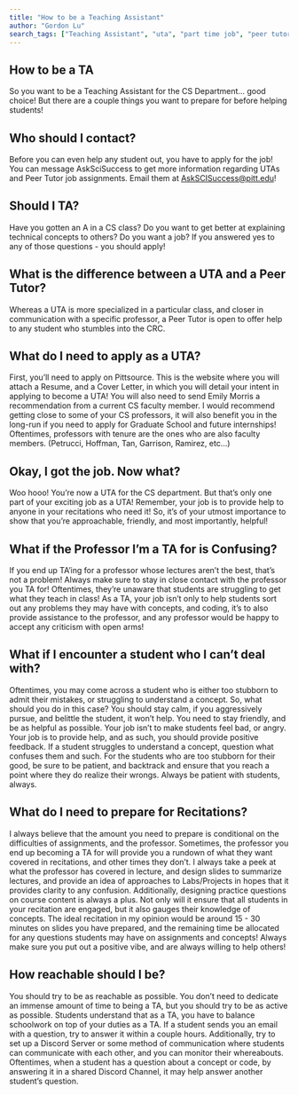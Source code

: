 ```yaml
---
title: "How to be a Teaching Assistant"
author: "Gordon Lu"
search_tags: ["Teaching Assistant", "uta", "part time job", "peer tutor"]
---
```


## How to be a TA

So you want to be a Teaching Assistant for the CS Department… good choice! But there are a couple things you want to prepare for before helping students!

## Who should I contact?

Before you can even help any student out, you have to apply for the job! You can message AskSciSuccess to get more information regarding UTAs and Peer Tutor job assignments. Email them at [AskSCISuccess@pitt.edu](mailto:AskSCISuccess@pitt.edu)!

## Should I TA?

Have you gotten an A in a CS class? Do you want to get better at explaining technical concepts to others? Do you want a job? If you answered yes to any of those questions - you should apply!

## What is the difference between a UTA and a Peer Tutor?

Whereas a UTA is more specialized in a particular class, and closer in communication with a specific professor, a Peer Tutor is open to offer help to any student who stumbles into the CRC.

## What do I need to apply as a UTA?

First, you’ll need to apply on Pittsource. This is the website where you will attach a Resume, and a Cover Letter, in which you will detail your intent in applying to become a UTA! You will also need to send Emily Morris a recommendation from a current CS faculty member. I would recommend getting close to some of your CS professors, it will also benefit you in the long-run if you need to apply for Graduate School and future internships! Oftentimes, professors with tenure are the ones who are also faculty members. (Petrucci, Hoffman, Tan, Garrison, Ramirez, etc...)

## Okay, I got the job. Now what?

Woo hooo! You’re now a UTA for the CS department. But that’s only one part of your exciting job as a UTA! Remember, your job is to provide help to anyone in your recitations who need it! So, it’s of your utmost importance to show that you’re approachable, friendly, and most importantly, helpful!

## What if the Professor I’m a TA for is Confusing?

If you end up TA’ing for a professor whose lectures aren’t the best, that’s not a problem! Always make sure to stay in close contact with the professor you TA for! Oftentimes, they’re unaware that students are struggling to get what they teach in class! As a TA, your job isn’t only to help students sort out any problems they may have with concepts, and coding, it’s to also provide assistance to the professor, and any professor would be happy to accept any criticism with open arms!

## What if I encounter a student who I can’t deal with?

Oftentimes, you may come across a student who is either too stubborn to admit their mistakes, or struggling to understand a concept. So, what should you do in this case? You should stay calm, if you aggressively pursue, and belittle the student, it won’t help. You need to stay friendly, and be as helpful as possible. Your job isn’t to make students feel bad, or angry. Your job is to provide help, and as such, you should provide positive feedback. If a student struggles to understand a concept, question what confuses them and such. For the students who are too stubborn for their good, be sure to be patient, and backtrack and ensure that you reach a point where they do realize their wrongs. Always be patient with students, always.

## What do I need to prepare for Recitations?

I always believe that the amount you need to prepare is conditional on the difficulties of assignments, and the professor. Sometimes, the professor you end up becoming a TA for will provide you a rundown of what they want covered in recitations, and other times they don’t. I always take a peek at what the professor has covered in lecture, and design slides to summarize lectures, and provide an idea of approaches to Labs/Projects in hopes that it provides clarity to any confusion. Additionally, designing practice questions on course content is always a plus. Not only will it ensure that all students in your recitation are engaged, but it also gauges their knowledge of concepts. The ideal recitation in my opinion would be around 15 - 30 minutes on slides you have prepared, and the remaining time be allocated for any questions students may have on assignments and concepts! Always make sure you put out a positive vibe, and are always willing to help others!

## How reachable should I be?

You should try to be as reachable as possible. You don’t need to dedicate an immense amount of time to being a TA, but you should try to be as active as possible. Students understand that as a TA, you have to balance schoolwork on top of your duties as a TA. If a student sends you an email with a question, try to answer it within a couple hours. Additionally, try to set up a Discord Server or some method of communication where students can communicate with each other, and you can monitor their whereabouts. Oftentimes, when a student has a question about a concept or code, by answering it in a shared Discord Channel, it may help answer another student’s question.
